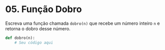 # 05. Função Dobro

Escreva uma função chamada `dobro(n)` que recebe um número inteiro `n` e retorna o dobro desse número.

```python
def dobro(n):
    # Seu código aqui
```

